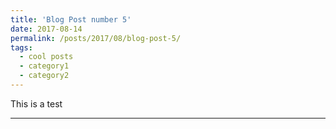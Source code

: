 ```yaml
---
title: 'Blog Post number 5'
date: 2017-08-14
permalink: /posts/2017/08/blog-post-5/
tags:
  - cool posts
  - category1
  - category2
---
```


This is a test

------

